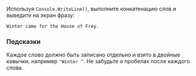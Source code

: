
Используя `Console.WriteLine()`, выполните конкатенацию слов и выведите на экран фразу:

```text
Winter came for the House of Frey.
```

### Подсказки

Каждое слово должно быть записано отдельно и взято в двойные кавычки, например `"Winter "`. Не забудьте о пробелах после каждого слова.
